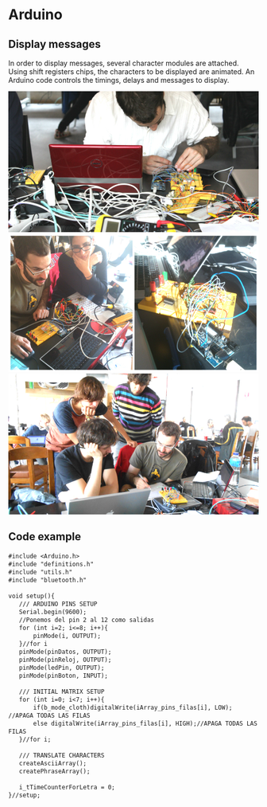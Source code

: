 # Arduino
## Display messages
In order to display messages, several character modules are attached. Using shift registers chips, the characters to be displayed are animated. An Arduino code controls the timings, delays and messages to display.

![Connecting Arduino to KLE](../project_images/arduino/KLE_arduino_connecting.jpg "Connecting Arduino to KLE")
![KLE Arduino Tests](../project_images/arduino/KLE_arduino_tests.jpg "KLE Arduino Tests")
![Soft Architecture](../project_images/arduino/KLE_soft_architecture_desing.jpg "Soft Architecture")

## Code example
```
#include <Arduino.h>
#include "definitions.h"
#include "utils.h"
#include "bluetooth.h"

void setup(){
   /// ARDUINO PINS SETUP
   Serial.begin(9600);
   //Ponemos del pin 2 al 12 como salidas
   for (int i=2; i<=8; i++){
       pinMode(i, OUTPUT);
   }//for i
   pinMode(pinDatos, OUTPUT);
   pinMode(pinReloj, OUTPUT);
   pinMode(ledPin, OUTPUT);
   pinMode(pinBoton, INPUT);

   /// INITIAL MATRIX SETUP
   for (int i=0; i<7; i++){
       if(b_mode_cloth)digitalWrite(iArray_pins_filas[i], LOW); //APAGA TODAS LAS FILAS
       else digitalWrite(iArray_pins_filas[i], HIGH);//APAGA TODAS LAS FILAS
   }//for i;

   /// TRANSLATE CHARACTERS
   createAsciiArray();
   createPhraseArray();

   i_tTimeCounterForLetra = 0;
}//setup;
```